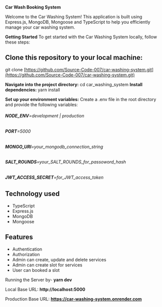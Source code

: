 **Car Wash Booking System**

Welcome to the Car Washing System! This application is built using Express.js, MongoDB, Mongoose and TypeScript to help you efficiently manage your car washing system.

**Getting Started**
To get started with the Car Washing System locally, follow these steps:

## Clone this repository to your local machine:
git clone [https://github.com/Source-Code-007/car-washing-system.git](https://github.com/Source-Code-007/car-washing-system.git)

**Navigate into the project directory:** cd car_washing_system
**Install dependencies:** yarn install


**Set up your environment variables:** 
Create a .env file in the root directory and provide the following variables:

###### **NODE_ENV**=development | production
###### **PORT**=5000 
###### **MONGO_URI**=your_mongodb_connection_string
###### **SALT_ROUNDS**=your_SALT_ROUNDS_for_passoword_hash
###### **JWT_ACCESS_SECRET**=for_JWT_access_token


## Technology used
* TypeScript
* Express.js
* MongoDB
* Mongoose

## Features
* Authentication
* Authorization
* Admin can create, update and delete services
* Admin can create slot for services
* User can booked a slot

Running the Server by- **yarn dev**

Local Base URL: **http://localhost:5000**

Production Base URL: **https://car-washing-system.onrender.com**
